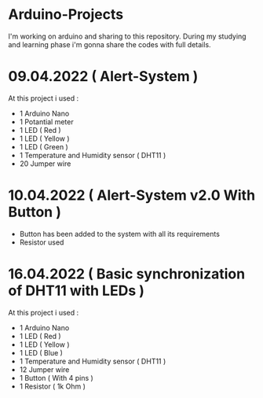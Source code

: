 # Arduino-Projects

I'm working on arduino and sharing to this repository. During my studying and learning phase i'm gonna share the codes with full details.


# 09.04.2022 ( Alert-System )

At this project i used :

* 1 Arduino Nano
* 1 Potantial meter
* 1 LED ( Red )
* 1 LED ( Yellow )
* 1 LED ( Green )
* 1 Temperature and Humidity sensor ( DHT11 )
* 20 Jumper wire

# 10.04.2022 ( Alert-System v2.0 With Button )

* Button has been added to the system with all its requirements
* Resistor used

# 16.04.2022 ( Basic synchronization of DHT11 with LEDs )

At this project i used :

* 1 Arduino Nano
* 1 LED ( Red )
* 1 LED ( Yellow )
* 1 LED ( Blue )
* 1 Temperature and Humidity sensor ( DHT11 )
* 12 Jumper wire
* 1 Button ( With 4 pins )
* 1 Resistor ( 1k Ohm )
